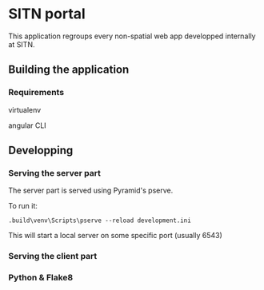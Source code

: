 # SITN portal

This application regroups every non-spatial web app developped
internally at SITN.

## Building the application

### Requirements

virtualenv

angular CLI

## Developping

### Serving the server part

The server part is served using Pyramid's pserve.

To run it:

    .build\venv\Scripts\pserve --reload development.ini

This will start a local server on some specific port (usually 6543)

### Serving the client part

### Python & Flake8


